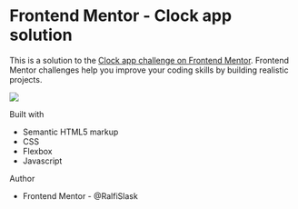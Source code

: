 # Frontend Mentor - Clock app solution

This is a solution to the [Clock app challenge on Frontend Mentor](https://www.frontendmentor.io/challenges/clock-app-LMFaxFwrM). Frontend Mentor challenges help you improve your coding skills by building realistic projects. 

![](./code/assets/Clockapp.jpg.jpg)


Built with

- Semantic HTML5 markup
- CSS
- Flexbox
- Javascript

Author

- Frontend Mentor - @RalfiSlask


